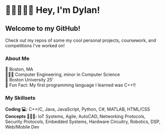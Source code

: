 # ✌🏽👨🏽‍💻 Hey, I'm Dylan! 
## Welcome to my GitHub!
Check out my repos of some my cool personal projects, coursework, and competitions I've worked on!

### About Me
📍 Boston, MA <br>
👨🏽‍🎓 Computer Engineering, minor in Computer Science <br>
🏫 Boston University 25' <br>
🤩 Fun Fact: My first programming language I learned was C++!!


### My Skillsets
**Coding 💻:** C++/C, Java, JavaScript, Python, C#, MATLAB, HTML/CSS <br>
**Concepts 🙇🏽‍♂️:** IoT Systems, Agile, AutoCAD, Networking Protocols, Security Protocols, Embedded Systems, Hardware Circuitry, Robotics, DSP, Web/Mobile Dev

 

  
<!--👋

- 🔭 I’m currently working on ...
- 🌱 I’m currently learning ...
- 👯 I’m looking to collaborate on ...
- 🤔 I’m looking for help with ...
- 💬 Ask me about ...
- 📫 How to reach me: ...
- 😄 Pronouns: ...
- ⚡ Fun fact: ...


**dylanramdhan/dylanramdhan** is a ✨ _special_ ✨ repository because its `README.md` (this file) appears on your GitHub profile.

Here are some ideas to get you started:

- 🔭 I’m currently working on ...
- 🌱 I’m currently learning ...
- 👯 I’m looking to collaborate on ...
- 🤔 I’m looking for help with ...
- 💬 Ask me about ...
- 📫 How to reach me: ...
- 😄 Pronouns: ...
- ⚡ Fun fact: ...
-->

